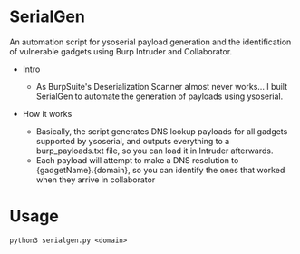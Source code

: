 # SerialGen
An automation script for ysoserial payload generation and the identification of vulnerable gadgets using Burp Intruder and Collaborator.

- Intro
  - As BurpSuite's Deserialization Scanner almost never works... I built SerialGen to automate the generation of payloads using ysoserial.
  
- How it works
  - Basically, the script generates DNS lookup payloads for all gadgets supported by ysoserial, and outputs everything to a burp_payloads.txt file, so you can load it in Intruder afterwards.
  - Each payload will attempt to make a DNS resolution to {gadgetName}.{domain}, so you can identify the ones that worked when they arrive in collaborator

# Usage

```
python3 serialgen.py <domain>
```
